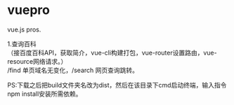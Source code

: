 # vuepro
vue.js pros.

1.查询百科<br/>
（接百度百科API，获取简介，vue-cli构建打包，vue-router设置路由，vue-resource网络请求。）<br/>
/find 单页域名无变化，/search 网页查询跳转。<br/>

PS:下载之后把build文件夹名改为dist，然后在该目录下cmd启动终端，输入指令npm install安装所需依赖。<br/>
